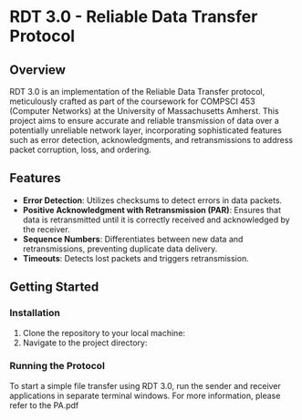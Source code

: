 # RDT 3.0 - Reliable Data Transfer Protocol

## Overview

RDT 3.0 is an implementation of the Reliable Data Transfer protocol, meticulously crafted as part of the coursework for COMPSCI 453 (Computer Networks) at the University of Massachusetts Amherst. This project aims to ensure accurate and reliable transmission of data over a potentially unreliable network layer, incorporating sophisticated features such as error detection, acknowledgments, and retransmissions to address packet corruption, loss, and ordering.

## Features

- **Error Detection**: Utilizes checksums to detect errors in data packets.
- **Positive Acknowledgment with Retransmission (PAR)**: Ensures that data is retransmitted until it is correctly received and acknowledged by the receiver.
- **Sequence Numbers**: Differentiates between new data and retransmissions, preventing duplicate data delivery.
- **Timeouts**: Detects lost packets and triggers retransmission.

## Getting Started

### Installation

1. Clone the repository to your local machine:
2. Navigate to the project directory:

### Running the Protocol

To start a simple file transfer using RDT 3.0, run the sender and receiver applications in separate terminal windows.
For more information, please refer to the PA.pdf

